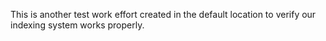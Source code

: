 This is another test work effort created in the default location to verify our indexing system works properly.